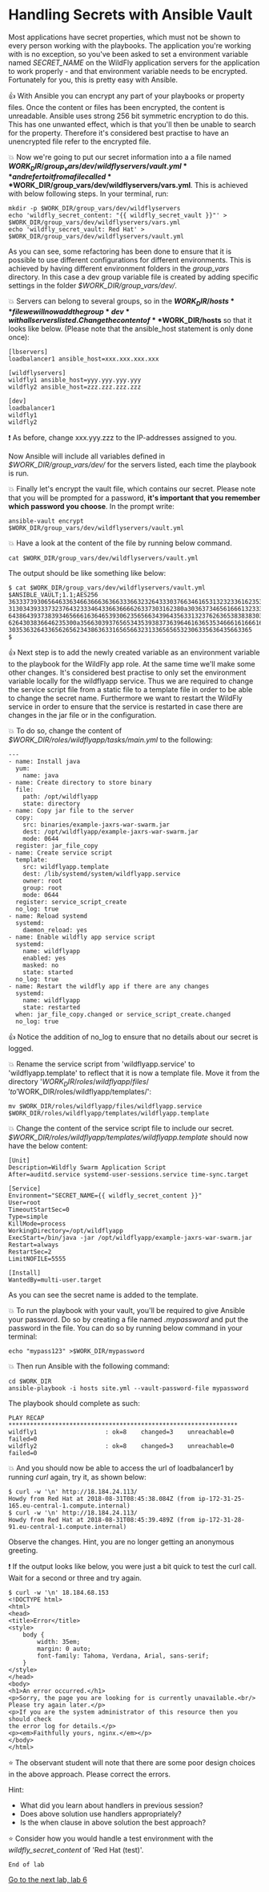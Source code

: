 # Handling Secrets with Ansible Vault

Most applications have secret properties, which must not be shown to every person working with the playbooks. The application you're working with is no exception, so you've been asked to set a environment variable named *SECRET_NAME* on the WildFly application servers for the application to work properly - and that environment variable needs to be encrypted. Fortunately for you, this is pretty easy with Ansible.

:thumbsup: With Ansible you can encrypt any part of your playbooks or property files. Once the content or files has been encrypted, the content is unreadable. Ansible uses strong 256 bit symmetric encryption to do this. This has one unwanted effect, which is that you'll then be unable to search for the property. Therefore it's considered best practise to have an unencrypted file refer to the encrypted file. 

:boom: Now we're going to put our secret information into a a file named **$WORK_DIR/group_vars/dev/wildflyservers/vault.yml** and refer to it from a file called **$WORK_DIR/group_vars/dev/wildflyservers/vars.yml**. This is achieved with below following steps. In your terminal, run:

```
mkdir -p $WORK_DIR/group_vars/dev/wildflyservers
echo 'wildfly_secret_content: "{{ wildfly_secret_vault }}"' > $WORK_DIR/group_vars/dev/wildflyservers/vars.yml
echo 'wildfly_secret_vault: Red Hat' > $WORK_DIR/group_vars/dev/wildflyservers/vault.yml
```

As you can see, some refactoring has been done to ensure that it is possible to use different configurations for different environments. This is achieved by having different environment folders in the *group_vars* directory. In this case a dev group variable file is created by adding specific settings in the folder *$WORK_DIR/group_vars/dev/*. 

:boom: Servers can belong to several groups, so in the **$WORK_DIR/hosts** file we will now add the group *dev* with all servers listed. Change the content of **$WORK_DIR/hosts** so that it looks like below. (Please note that the ansible_host statement is only done once):

```
[lbservers]
loadbalancer1 ansible_host=xxx.xxx.xxx.xxx

[wildflyservers]
wildfly1 ansible_host=yyy.yyy.yyy.yyy
wildfly2 ansible_host=zzz.zzz.zzz.zzz

[dev]
loadbalancer1
wildfly1
wildfly2
```

 :exclamation: As before, change xxx.yyy.zzz to the IP-addresses assigned to you.

Now Ansible will include all variables defined in *$WORK_DIR/group_vars/dev/* for the servers listed, each time the playbook is run.

:boom: Finally let's encrypt the vault file, which contains our secret. Please note that you will be prompted for a password, **it's important that you remember which password you choose**. In the prompt write:

```
ansible-vault encrypt $WORK_DIR/group_vars/dev/wildflyservers/vault.yml
```

:boom: Have a look at the content of the file by running below command.
```
cat $WORK_DIR/group_vars/dev/wildflyservers/vault.yml
```
The output should be like something like below:
```
$ cat $WORK_DIR/group_vars/dev/wildflyservers/vault.yml
$ANSIBLE_VAULT;1.1;AES256
36333739306564633634663666363663336632326433303766346165313232336162353965313335
3130343933373237643233346433663666626337303162380a303637346561666132333862643965
64386439373839346566616364653930623565663439643563313237626365383838303636336638
6264303836646235300a356630393765653435393837363964616365353466616166616631646339
30353632643365626562343863633165656632313365656532306335636435663365
$
```

 :thumbsup: Next step is to add the newly created variable as an environment variable to the playbook for the WildFly app role. At the same time we'll make some other changes. It's considered best practise to only set the environment variable locally for the wildflyapp service. Thus we are required to change the service script file from a static file to a template file in order to be able to change the secret name. Furthermore we want to restart the WildFly service in order to ensure that the service is restarted in case there are changes in the jar file or in the configuration. 

:boom: To do so, change the content of *$WORK_DIR/roles/wildflyapp/tasks/main.yml* to the following:

```
---
- name: Install java
  yum:
    name: java
- name: Create directory to store binary
  file:
    path: /opt/wildflyapp
    state: directory
- name: Copy jar file to the server
  copy:
    src: binaries/example-jaxrs-war-swarm.jar
    dest: /opt/wildflyapp/example-jaxrs-war-swarm.jar
    mode: 0644
  register: jar_file_copy
- name: Create service script
  template:
    src: wildflyapp.template
    dest: /lib/systemd/system/wildflyapp.service
    owner: root
    group: root
    mode: 0644
  register: service_script_create
  no_log: true
- name: Reload systemd
  systemd:
    daemon_reload: yes
- name: Enable wildfly app service script
  systemd:
    name: wildflyapp
    enabled: yes
    masked: no
    state: started
  no_log: true
- name: Restart the wildfly app if there are any changes
  systemd: 
    name: wildflyapp
    state: restarted 
  when: jar_file_copy.changed or service_script_create.changed
  no_log: true
```
:thumbsup: Notice the addition of no_log to ensure that no details about our secret is logged.

:boom: Rename the service script from 'wildflyapp.service' to 'wildflyapp.template' to reflect that it is now a template file. Move it from the directory '$WORK_DIR/roles/wildflyapp/files/' to '$WORK_DIR/roles/wildflyapp/templates/':

```
mv $WORK_DIR/roles/wildflyapp/files/wildflyapp.service $WORK_DIR/roles/wildflyapp/templates/wildflyapp.template
```

:boom: Change the content of the service script file to include our secret. *$WORK_DIR/roles/wildflyapp/templates/wildflyapp.template* should now have the below content:

```
[Unit]
Description=Wildfly Swarm Application Script
After=auditd.service systemd-user-sessions.service time-sync.target

[Service]
Environment="SECRET_NAME={{ wildfly_secret_content }}"
User=root
TimeoutStartSec=0
Type=simple
KillMode=process
WorkingDirectory=/opt/wildflyapp
ExecStart=/bin/java -jar /opt/wildflyapp/example-jaxrs-war-swarm.jar
Restart=always
RestartSec=2
LimitNOFILE=5555

[Install]
WantedBy=multi-user.target
```

As you can see the secret name is added to the template.

:boom: To run the playbook with your vault, you'll be required to give Ansible your password. Do so by creating a file named *.mypassword* and put the password in the file. You can do so by running below command in your terminal:
```
echo "mypass123" >$WORK_DIR/mypassword
```

:boom: Then run Ansible with the following command:

```
cd $WORK_DIR
ansible-playbook -i hosts site.yml --vault-password-file mypassword
```

The playbook should complete as such:
```
PLAY RECAP ****************************************************************
wildfly1                   : ok=8    changed=3    unreachable=0    failed=0   
wildfly2                   : ok=8    changed=3    unreachable=0    failed=0
```

:boom: And you should now be able to access the url of loadbalancer1 by running _curl_ again, try it, as shown below:
```
$ curl -w '\n' http://18.184.24.113/
Howdy from Red Hat at 2018-08-31T08:45:38.084Z (from ip-172-31-25-165.eu-central-1.compute.internal)
$ curl -w '\n' http://18.184.24.113/
Howdy from Red Hat at 2018-08-31T08:45:39.489Z (from ip-172-31-28-91.eu-central-1.compute.internal)
```
Observe the changes. Hint, you are no longer getting an anonymous greeting.

:exclamation: If the output looks like below, you were just a bit quick to test the curl call. Wait for a second or three and try again.
```
$ curl -w '\n' 18.184.68.153
<!DOCTYPE html>
<html>
<head>
<title>Error</title>
<style>
    body {
        width: 35em;
        margin: 0 auto;
        font-family: Tahoma, Verdana, Arial, sans-serif;
    }
</style>
</head>
<body>
<h1>An error occurred.</h1>
<p>Sorry, the page you are looking for is currently unavailable.<br/>
Please try again later.</p>
<p>If you are the system administrator of this resource then you should check
the error log for details.</p>
<p><em>Faithfully yours, nginx.</em></p>
</body>
</html>
```

:star: The observant student will note that there are some poor design choices in the above approach. Please correct the errors.

Hint:
* What did you learn about handlers in previous session?
* Does above solution use handlers appropriately?
* Is the when clause in above solution the best approach?

:star: Consider how you would handle a test environment with the *wildfly_secret_content* of 'Red Hat (test)'.

```
End of lab
```
[Go to the next lab, lab 6](../lab-6/README.md)
